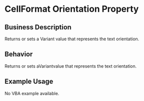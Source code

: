 # CellFormat Orientation Property

## Business Description
Returns or sets a Variant value that represents the text orientation.

## Behavior
Returns or sets aVariantvalue that represents the text orientation.

## Example Usage
No VBA example available.